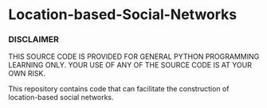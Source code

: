# Location-based-Social-Networks

### DISCLAIMER
THIS SOURCE CODE IS PROVIDED FOR GENERAL PYTHON PROGRAMMING LEARNING ONLY. YOUR USE OF ANY OF THE SOURCE CODE IS AT YOUR OWN RISK.

This repository contains code that can facilitate the construction of location-based social networks.
